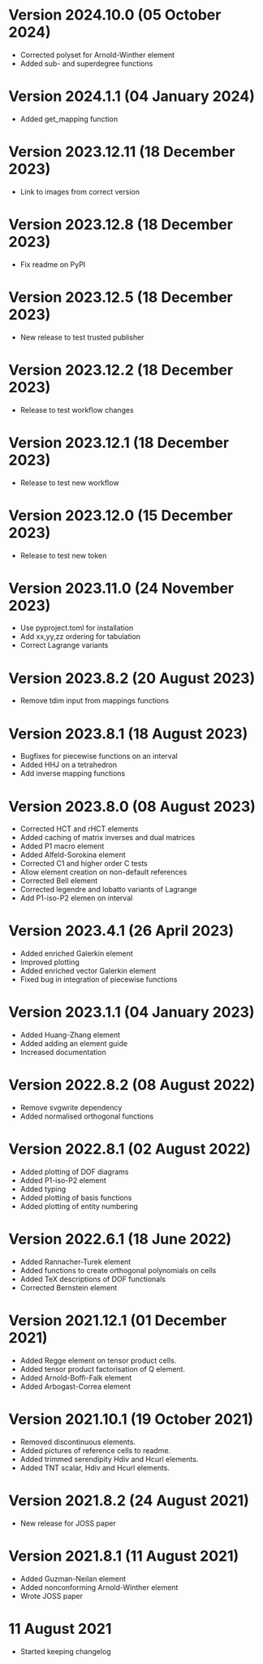 # Version 2024.10.0 (05 October 2024)

- Corrected polyset for Arnold-Winther element
- Added sub- and superdegree functions

# Version 2024.1.1 (04 January 2024)

- Added get_mapping function

# Version 2023.12.11 (18 December 2023)

- Link to images from correct version

# Version 2023.12.8 (18 December 2023)

- Fix readme on PyPI

# Version 2023.12.5 (18 December 2023)

- New release to test trusted publisher

# Version 2023.12.2 (18 December 2023)

- Release to test workflow changes

# Version 2023.12.1 (18 December 2023)

- Release to test new workflow

# Version 2023.12.0 (15 December 2023)

- Release to test new token

# Version 2023.11.0 (24 November 2023)

- Use pyproject.toml for installation
- Add xx,yy,zz ordering for tabulation
- Correct Lagrange variants

# Version 2023.8.2 (20 August 2023)

- Remove tdim input from mappings functions

# Version 2023.8.1 (18 August 2023)

- Bugfixes for piecewise functions on an interval
- Added HHJ on a tetrahedron
- Add inverse mapping functions

# Version 2023.8.0 (08 August 2023)

- Corrected HCT and rHCT elements
- Added caching of matrix inverses and dual matrices
- Added P1 macro element
- Added Alfeld-Sorokina element
- Corrected C1 and higher order C tests
- Allow element creation on non-default references
- Corrected Bell element
- Corrected legendre and lobatto variants of Lagrange
- Add P1-iso-P2 elemen on interval

# Version 2023.4.1 (26 April 2023)

- Added enriched Galerkin element
- Improved plotting
- Added enriched vector Galerkin element
- Fixed bug in integration of piecewise functions

# Version 2023.1.1 (04 January 2023)

- Added Huang-Zhang element
- Added adding an element guide
- Increased documentation

# Version 2022.8.2 (08 August 2022)

- Remove svgwrite dependency
- Added normalised orthogonal functions

# Version 2022.8.1 (02 August 2022)

- Added plotting of DOF diagrams
- Added P1-iso-P2 element
- Added typing
- Added plotting of basis functions
- Added plotting of entity numbering

# Version 2022.6.1 (18 June 2022)

- Added Rannacher-Turek element
- Added functions to create orthogonal polynomials on cells
- Added TeX descriptions of DOF functionals
- Corrected Bernstein element

# Version 2021.12.1 (01 December 2021)

- Added Regge element on tensor product cells.
- Added tensor product factorisation of Q element.
- Added Arnold-Boffi-Falk element
- Added Arbogast-Correa element

# Version 2021.10.1 (19 October 2021)

- Removed discontinuous elements.
- Added pictures of reference cells to readme.
- Added trimmed serendipity Hdiv and Hcurl elements.
- Added TNT scalar, Hdiv and Hcurl elements.

# Version 2021.8.2 (24 August 2021)

- New release for JOSS paper

# Version 2021.8.1 (11 August 2021)

- Added Guzman-Neilan element
- Added nonconforming Arnold-Winther element
- Wrote JOSS paper

# 11 August 2021

- Started keeping changelog
